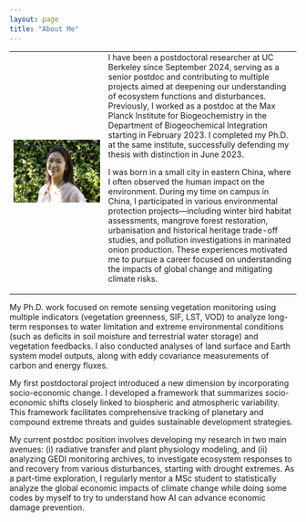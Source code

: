 ```yaml
---
layout: page
title: "About Me"
---
```

<table>
  <tr>
    <td width="33%">
      <img src="figure/My_photo.jpg" alt="Your Photo" width="100%">
    </td>
    <td>
      I have been a postdoctoral researcher at UC Berkeley since September 2024, serving as a senior postdoc and contributing to multiple projects aimed at deepening our understanding of ecosystem functions and disturbances. Previously, I worked as a postdoc at the Max Planck Institute for Biogeochemistry in the Department of Biogeochemical Integration starting in February 2023. I completed my Ph.D. at the same institute, successfully defending my thesis with distinction in June 2023.

I was born in a small city in eastern China, where I often observed the human impact on the environment. During my time on campus in China, I participated in various environmental protection projects—including winter bird habitat assessments, mangrove forest restoration, urbanisation and historical heritage trade-off studies, and pollution investigations in marinated onion production. These experiences motivated me to pursue a career focused on understanding the impacts of global change and mitigating climate risks.
    </td>
  </tr>
</table>

My Ph.D. work focused on remote sensing vegetation monitoring using multiple indicators (vegetation greenness, SIF, LST, VOD) to analyze long-term responses to water limitation and extreme environmental conditions (such as deficits in soil moisture and terrestrial water storage) and vegetation feedbacks. I also conducted analyses of land surface and Earth system model outputs, along with eddy covariance measurements of carbon and energy fluxes.

My first postdoctoral project introduced a new dimension by incorporating socio-economic change. I developed a framework that summarizes socio-economic shifts closely linked to biospheric and atmospheric variability. This framework facilitates comprehensive tracking of planetary and compound extreme threats and guides sustainable development strategies.

My current postdoc position involves developing my research in two main avenues: (i) radiative transfer and plant physiology modeling, and (ii) analyzing GEDI monitoring archives, to investigate ecosystem responses to and recovery from various disturbances, starting with drought extremes. As a part-time exploration, I regularly mentor a MSc student to statistically analyze the global economic impacts of climate change while doing some codes by myself to try to understand how AI can advance economic damage prevention.
